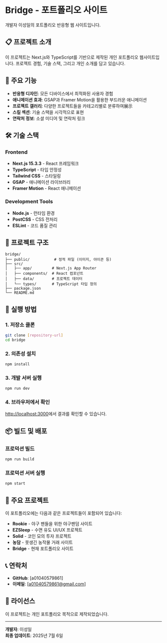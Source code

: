 # Bridge - 포트폴리오 사이트

개발자 이성일의 포트폴리오 반응형 웹 사이트입니다.

## 📋 프로젝트 소개

이 프로젝트는 Next.js와 TypeScript를 기반으로 제작된 개인 포트폴리오 웹사이트입니다.
프로젝트 경험, 기술 스택, 그리고 개인 소개를 담고 있습니다.

## 🚀 주요 기능

- **반응형 디자인**: 모든 디바이스에서 최적화된 사용자 경험
- **애니메이션 효과**: GSAP과 Framer Motion을 활용한 부드러운 애니메이션
- **프로젝트 갤러리**: 다양한 프로젝트들을 카테고리별로 분류하여展示
- **스킬 섹션**: 기술 스택을 시각적으로 표현
- **연락처 정보**: 소셜 미디어 및 연락처 링크

## 🛠️ 기술 스택

### Frontend

- **Next.js 15.3.3** - React 프레임워크
- **TypeScript** - 타입 안정성
- **Tailwind CSS** - 스타일링
- **GSAP** - 애니메이션 라이브러리
- **Framer Motion** - React 애니메이션

### Development Tools

- **Node.js** - 런타임 환경
- **PostCSS** - CSS 전처리
- **ESLint** - 코드 품질 관리

## 📁 프로젝트 구조

```
bridge/
├── public/           # 정적 파일 (이미지, 아이콘 등)
├── src/
│   ├── app/         # Next.js App Router
│   ├── components/  # React 컴포넌트
│   ├── data/        # 프로젝트 데이터
│   └── types/       # TypeScript 타입 정의
├── package.json
└── README.md
```

## 🚀 실행 방법

### 1. 저장소 클론

```bash
git clone [repository-url]
cd bridge
```

### 2. 의존성 설치

```bash
npm install
```

### 3. 개발 서버 실행

```bash
npm run dev
```

### 4. 브라우저에서 확인

[http://localhost:3000](http://localhost:3000)에서 결과를 확인할 수 있습니다.

## 📦 빌드 및 배포

### 프로덕션 빌드

```bash
npm run build
```

### 프로덕션 서버 실행

```bash
npm start
```

## 🎨 주요 프로젝트

이 포트폴리오에는 다음과 같은 프로젝트들이 포함되어 있습니다:

- **Rookie** - 야구 팬들을 위한 야구팬덤 사이트
- **EZSleep** - 수면 유도 UI/UX 프로젝트
- **Solid** - 코인 모의 투자 프로젝트
- **농담** - 못생긴 농작물 거래 사이트
- **Bridge** - 현재 포트폴리오 사이트

## 📞 연락처

- **GitHub**: [a01040579861]
- **이메일**: [a01040579861@gmail.com]

## 📄 라이선스

이 프로젝트는 개인 포트폴리오 목적으로 제작되었습니다.

---

**개발자**: 이성일  
**최종 업데이트**: 2025년 7월 6일
